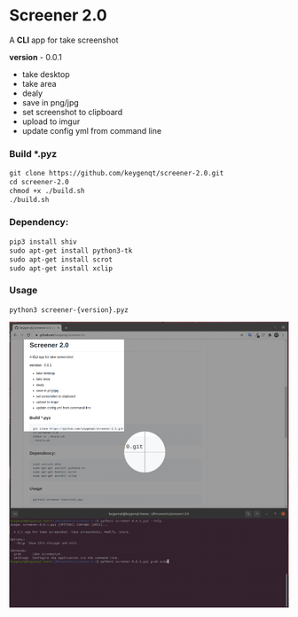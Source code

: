 Screener 2.0
===================

A **CLI** app for take screenshot

**version** - 0.0.1

* take desktop
* take area
* dealy
* save in png/jpg
* set screenshot to clipboard
* upload to imgur
* update config yml from command line

### Build *.pyz

```shell
git clone https://github.com/keygenqt/screener-2.0.git
cd screener-2.0
chmod +x ./build.sh
./build.sh
```

### Dependency:

```shell
pip3 install shiv
sudo apt-get install python3-tk
sudo apt-get install scrot
sudo apt-get install xclip
```

### Usage

```shell
python3 screener-{version}.pyz
```

![picture](data/screenshot-0.png)